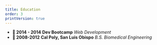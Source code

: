 ```yaml
---
title: Education
order: 3
printVersion: true
---
```


- **🚌 2014 - 2014**
  **Dev Bootcamp** _Web Development_
- **📖 2008-2012**
  **Cal Poly, San Luis Obispo** _B.S. Biomedical Engineering_
